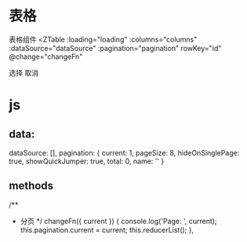 # 表格

表格组件
<ZTable
  :loading="loading"
  :columns="columns"
  :dataSource="dataSource"
  :pagination="pagination"
  rowKey="id"
  @change="changeFn" 
>
  <div slot="action" slot-scope="action, item, index">
    <a-button size="small" type="danger" @click="bindReducerFn(item)" v-show="!bindReducersIds.includes(item.id)">
    选择
    </a-button>
    <a-button size="small" @click="deleteBindReducerFn(item.id)" v-show="bindReducersIds.includes(item.id)">
    取消
    </a-button>
  </div>
</ZTable>

# js
## data:
dataSource: [],
pagination: {
  current: 1,
  pageSize: 8,
  hideOnSinglePage: true,
  showQuickJumper: true,
  total: 0,
  name: ''
}

## methods
/**
* 分页
*/
changeFn({ current }) {
  console.log('Page: ', current);
  this.pagination.current = current;
  this.reducerList();
},


